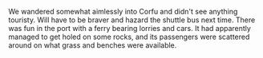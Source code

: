 We wandered somewhat aimlessly into Corfu and didn't see anything touristy.  Will
have to be braver and hazard the shuttle bus next time.  There was fun in the
port with a ferry bearing lorries and cars.  It had apparently managed to get
holed on some rocks, and its passengers were scattered around on what grass and
benches were available.
